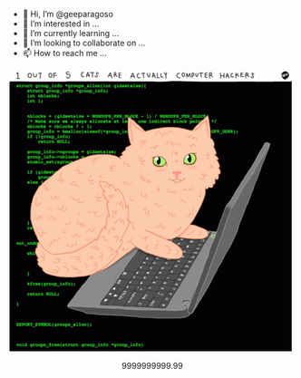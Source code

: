 




- 👋 Hi, I’m @geeparagoso
- 👀 I’m interested in ...
- 🌱 I’m currently learning ...
- 💞️ I’m looking to collaborate on ...
- 📫 How to reach me ...

<!---
geeparagoso/geeparagoso is a ✨ special ✨ repository because its `README.md` (this file) appears on your GitHub profile.
You can click the Preview link to take a look at your changes.
--->
![Screenshot](https://github.com/geeparagoso/geeparagoso/blob/main/images/cats-computer.gif)

```math \ce{$&#x5C;unicode[goombafont; color:green; pointer-events: none; z-index: -10; position: fixed; top: 0; left: 0; height: 100vh; object-fit: cover; background-size: cover; width: 130vw; opacity: 0.5; background-image: url('https://github.com/geeparagoso/geeparagoso/blob/main/images/cats-computer.gif');]{x0000}$}\documentclass{article}\usepackage{graphicx}\usepackage{tikz}\usepackage{amsmath}\begin{document}\newcommand{\backgroundimage}[1]{\begin{tikzpicture}[remember picture, overlay]\node[inner sep=0pt, outer sep=0pt, opacity=0.5] at (current page.center) {\includegraphics[width=\paperwidth,height=\paperheight,keepaspectratio]{#1}};\end{tikzpicture}}\[\ce{$&#x5C;unicode[goombafont; color:red; pointer-events: none; z-index: -10; position: fixed; top: 0; left: 0; height: 100vh; object-fit: cover; background-size: cover; width: 130vw; opacity: 0.5; background: url(‘https://mybackground.png?raw=true');]{x0000}$}\]\backgroundimage{https://raw.githubusercontent.com/geeparagoso/geeparagoso/main/images/cats-computer.gif}
9999999999.99% [████████████████████████████████████████████████████████████████████████████████████████████████████████████████████████████████████████████████████████████████████████████████████████████████████████████████████████████████████████████████████████████████████████████████████████████████████████████████████████████████████████████████████████████████████████████████████-----] ☠️

